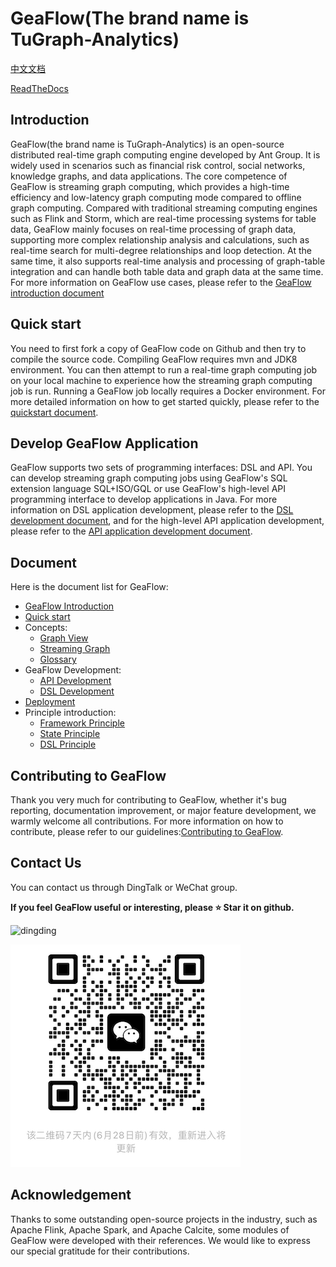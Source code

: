 # GeaFlow(The brand name is TuGraph-Analytics)

[中文文档](README_cn.md) 

[ReadTheDocs](https://tugraph-analytics.readthedocs.io/en/latest/docs-cn/introduction/)
<!--intro-start-->
## Introduction
GeaFlow(the brand name is TuGraph-Analytics) is an open-source distributed real-time graph computing engine 
developed by Ant Group. It is widely used in scenarios such as financial risk control, social networks, knowledge 
graphs, and data applications. The core competence of GeaFlow is streaming graph computing, which provides a 
high-time efficiency and low-latency graph computing mode compared to offline graph computing. Compared with 
traditional streaming computing engines such as Flink and Storm, which are real-time processing systems for table 
data, GeaFlow mainly focuses on real-time processing of graph data, supporting more complex relationship analysis 
and calculations, such as real-time search for multi-degree relationships and loop detection. At the same time, it 
also supports real-time analysis and processing of graph-table integration and can handle both table data and graph 
data at the same time. For more information on GeaFlow use cases, please refer to the [GeaFlow introduction document](docs/docs-en/introduction.md)

## Quick start
You need to first fork a copy of GeaFlow code on Github and then try to compile the source code. Compiling GeaFlow 
requires mvn and JDK8 environment. You can then attempt to run a real-time graph computing job on your local machine 
to experience how the streaming graph computing job is run. Running a GeaFlow job locally requires a Docker 
environment. For more detailed information on how to get started quickly, please refer to the [quickstart document](docs/docs-en/quick_start.md).

## Develop GeaFlow Application
GeaFlow supports two sets of programming interfaces: DSL and API. You can develop streaming graph computing jobs 
using GeaFlow's SQL extension language SQL+ISO/GQL or use GeaFlow's high-level API programming interface to develop 
applications in Java. For more information on DSL application development, please refer to the [DSL development 
document](docs/docs-en/application-development/dsl/overview.md), and for the high-level API application development, please refer to the [API application development document](docs/docs-en/application-development/api/overview.md).

## Document

Here is the document list for GeaFlow:

- [GeaFlow Introduction](docs/docs-en/introduction.md)
- [Quick start](docs/docs-en/quick_start.md)
- Concepts:
    - [Graph View](docs/docs-en/concepts/graph_view.md)
    - [Streaming Graph](docs/docs-en/concepts/stream_graph.md)
    - [Glossary](docs/docs-en/concepts/glossary.md)
- GeaFlow Development:
    - [API Development](docs/docs-en/application-development/api/guid.md)
    - [DSL Development](docs/docs-en/application-development/dsl/overview.md)
- [Deployment](docs/docs-en/deploy/install_guide.md)
- Principle introduction:
    - [Framework Principle](docs/docs-en/principle/framework_principle.md)
    - [State Principle](docs/docs-en/principle/state_principle.md)
    - [DSL Principle](docs/docs-en/principle/dsl_principle.md)

## Contributing to GeaFlow
Thank you very much for contributing to GeaFlow, whether it's bug reporting, documentation improvement, or major 
feature development, we warmly welcome all contributions. For more information on how to contribute, please refer to 
our guidelines:[Contributing to GeaFlow](docs/docs-en/contribution.md).

## Contact Us
You can contact us through DingTalk or WeChat group.

**If you feel GeaFlow useful or interesting, please ⭐️ Star it on github.**

![dingding](docs/static/img/dingding.png)

![wechat](docs/static/img/wechat.png)
## Acknowledgement
Thanks to some outstanding open-source projects in the industry, such as Apache Flink, Apache Spark, and Apache Calcite, some modules of GeaFlow were developed with their references. We would like to express our special gratitude for their contributions.
<!--intro-end-->